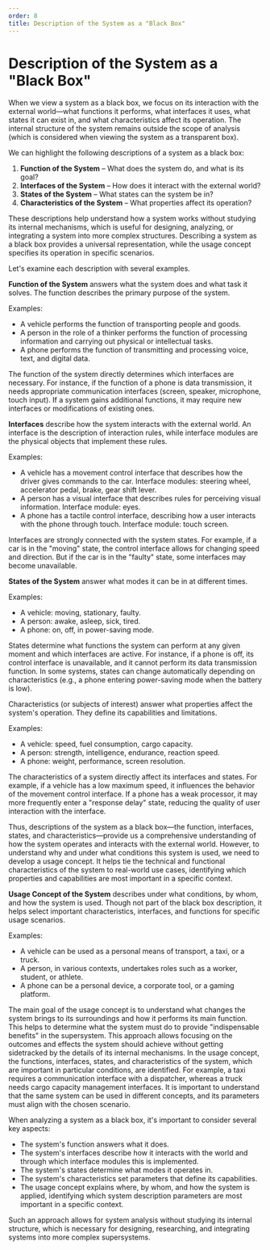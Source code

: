 ```yaml
---
order: 8
title: Description of the System as a "Black Box"
---
```


# Description of the System as a "Black Box"

When we view a system as a black box, we focus on its interaction with the external world—what functions it performs, what interfaces it uses, what states it can exist in, and what characteristics affect its operation. The internal structure of the system remains outside the scope of analysis (which is considered when viewing the system as a transparent box).

We can highlight the following descriptions of a system as a black box:

1. **Function of the System** – What does the system do, and what is its goal?
2. **Interfaces of the System** – How does it interact with the external world?
3. **States of the System** – What states can the system be in?
4. **Characteristics of the System** – What properties affect its operation?

These descriptions help understand how a system works without studying its internal mechanisms, which is useful for designing, analyzing, or integrating a system into more complex structures. Describing a system as a black box provides a universal representation, while the usage concept specifies its operation in specific scenarios.

Let's examine each description with several examples.

**Function of the System** answers what the system does and what task it solves. The function describes the primary purpose of the system.

Examples:

* A vehicle performs the function of transporting people and goods.
* A person in the role of a thinker performs the function of processing information and carrying out physical or intellectual tasks.
* A phone performs the function of transmitting and processing voice, text, and digital data.

The function of the system directly determines which interfaces are necessary. For instance, if the function of a phone is data transmission, it needs appropriate communication interfaces (screen, speaker, microphone, touch input). If a system gains additional functions, it may require new interfaces or modifications of existing ones.

**Interfaces** describe how the system interacts with the external world. An interface is the description of interaction rules, while interface modules are the physical objects that implement these rules.

Examples:

* A vehicle has a movement control interface that describes how the driver gives commands to the car. Interface modules: steering wheel, accelerator pedal, brake, gear shift lever.
* A person has a visual interface that describes rules for perceiving visual information. Interface module: eyes.
* A phone has a tactile control interface, describing how a user interacts with the phone through touch. Interface module: touch screen.

Interfaces are strongly connected with the system states. For example, if a car is in the "moving" state, the control interface allows for changing speed and direction. But if the car is in the "faulty" state, some interfaces may become unavailable.

**States of the System** answer what modes it can be in at different times.

Examples:

* A vehicle: moving, stationary, faulty.
* A person: awake, asleep, sick, tired.
* A phone: on, off, in power-saving mode.

States determine what functions the system can perform at any given moment and which interfaces are active. For instance, if a phone is off, its control interface is unavailable, and it cannot perform its data transmission function. In some systems, states can change automatically depending on characteristics (e.g., a phone entering power-saving mode when the battery is low).

Characteristics (or subjects of interest) answer what properties affect the system's operation. They define its capabilities and limitations.

Examples:

* A vehicle: speed, fuel consumption, cargo capacity.
* A person: strength, intelligence, endurance, reaction speed.
* A phone: weight, performance, screen resolution.

The characteristics of a system directly affect its interfaces and states. For example, if a vehicle has a low maximum speed, it influences the behavior of the movement control interface. If a phone has a weak processor, it may more frequently enter a "response delay" state, reducing the quality of user interaction with the interface.

Thus, descriptions of the system as a black box—the function, interfaces, states, and characteristics—provide us a comprehensive understanding of how the system operates and interacts with the external world. However, to understand why and under what conditions this system is used, we need to develop a usage concept. It helps tie the technical and functional characteristics of the system to real-world use cases, identifying which properties and capabilities are most important in a specific context.

**Usage Concept of the System** describes under what conditions, by whom, and how the system is used. Though not part of the black box description, it helps select important characteristics, interfaces, and functions for specific usage scenarios.

Examples:

* A vehicle can be used as a personal means of transport, a taxi, or a truck.
* A person, in various contexts, undertakes roles such as a worker, student, or athlete.
* A phone can be a personal device, a corporate tool, or a gaming platform.

The main goal of the usage concept is to understand what changes the system brings to its surroundings and how it performs its main function. This helps to determine what the system must do to provide "indispensable benefits" in the supersystem. This approach allows focusing on the outcomes and effects the system should achieve without getting sidetracked by the details of its internal mechanisms. In the usage concept, the functions, interfaces, states, and characteristics of the system, which are important in particular conditions, are identified. For example, a taxi requires a communication interface with a dispatcher, whereas a truck needs cargo capacity management interfaces. It is important to understand that the same system can be used in different concepts, and its parameters must align with the chosen scenario.

When analyzing a system as a black box, it's important to consider several key aspects:

* The system's function answers what it does.
* The system's interfaces describe how it interacts with the world and through which interface modules this is implemented.
* The system's states determine what modes it operates in.
* The system's characteristics set parameters that define its capabilities.
* The usage concept explains where, by whom, and how the system is applied, identifying which system description parameters are most important in a specific context.

Such an approach allows for system analysis without studying its internal structure, which is necessary for designing, researching, and integrating systems into more complex supersystems.